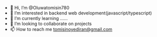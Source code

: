 
- 👋 Hi, I’m @Oluwatomisin780
- 👀 I’m interested in backend web development(javascript/typescript) 
- 🌱 I’m currently learning ......
- 💞️ I’m looking to collaborate on projects
- 📫 How to reach me tomisinoyediran@gmail.com

<!---
Oluwatomisin780/Oluwatomisin780 is a ✨ special ✨ repository because its `README.md` (this file) appears on your GitHub profile.
You can click the Preview link to take a look at your changes.
--->


